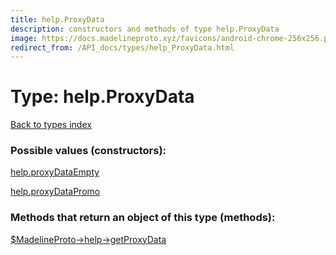```yaml
---
title: help.ProxyData
description: constructors and methods of type help.ProxyData
image: https://docs.madelineproto.xyz/favicons/android-chrome-256x256.png
redirect_from: /API_docs/types/help_ProxyData.html
---
```

# Type: help.ProxyData  
[Back to types index](index.md)



### Possible values (constructors):

[help.proxyDataEmpty](../constructors/help.proxyDataEmpty.md)  

[help.proxyDataPromo](../constructors/help.proxyDataPromo.md)  



### Methods that return an object of this type (methods):

[$MadelineProto->help->getProxyData](../methods/help.getProxyData.md)  



